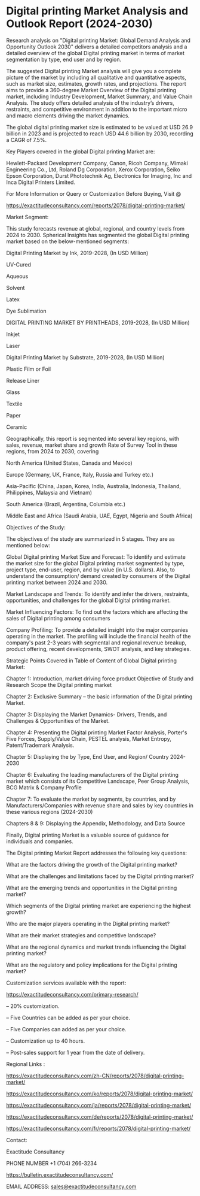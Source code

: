 # Digital printing Market Analysis and Outlook Report (2024-2030)

Research analysis on "Digital printing Market: Global Demand Analysis and Opportunity Outlook 2030" delivers a detailed competitors analysis and a detailed overview of the global Digital printing market in terms of market segmentation by type, end user and by region.

The suggested Digital printing Market analysis will give you a complete picture of the market by including all qualitative and quantitative aspects, such as market size, estimates, growth rates, and projections. The report aims to provide a 360-degree Market Overview of the Digital printing market, including Industry Development, Market Summary, and Value Chain Analysis. The study offers detailed analysis of the industry’s drivers, restraints, and competitive environment in addition to the important micro and macro elements driving the market dynamics.

The global digital printing market size is estimated to be valued at USD 26.9 billion in 2023 and is projected to reach USD 44.6 billion by 2030, recording a CAGR of 7.5%.

Key Players covered in the global Digital printing Market are:

Hewlett-Packard Development Company, Canon, Ricoh Company, Mimaki Engineering Co., Ltd, Roland Dg Corporation, Xerox Corporation, Seiko Epson Corporation, Durst Phototechnik Ag, Electronics for Imaging, Inc and Inca Digital Printers Limited.

For More Information or Query or Customization Before Buying, Visit @

https://exactitudeconsultancy.com/reports/2078/digital-printing-market/

Market Segment:

This study forecasts revenue at global, regional, and country levels from 2024 to 2030. Spherical Insights has segmented the global Digital printing market based on the below-mentioned segments:

Digital Printing Market by Ink, 2019-2028, (In USD Million)

UV-Cured

Aqueous

Solvent

Latex

Dye Sublimation

DIGITAL PRINTING MARKET BY PRINTHEADS, 2019-2028, (In USD Million)

Inkjet

Laser

Digital Printing Market by Substrate, 2019-2028, (In USD Million)

Plastic Film or Foil

Release Liner

Glass

Textile

Paper

Ceramic

Geographically, this report is segmented into several key regions, with sales, revenue, market share and growth Rate of Survey Tool in these regions, from 2024 to 2030, covering

North America (United States, Canada and Mexico)

Europe (Germany, UK, France, Italy, Russia and Turkey etc.)

Asia-Pacific (China, Japan, Korea, India, Australia, Indonesia, Thailand, Philippines, Malaysia and Vietnam)

South America (Brazil, Argentina, Columbia etc.)

Middle East and Africa (Saudi Arabia, UAE, Egypt, Nigeria and South Africa)

Objectives of the Study:

The objectives of the study are summarized in 5 stages. They are as mentioned below:

Global Digital printing Market Size and Forecast: To identify and estimate the market size for the global Digital printing market segmented by type, project type, end-user, region, and by value (in U.S. dollars). Also, to understand the consumption/ demand created by consumers of the Digital printing market between 2024 and 2030.

Market Landscape and Trends: To identify and infer the drivers, restraints, opportunities, and challenges for the global Digital printing market.

Market Influencing Factors: To find out the factors which are affecting the sales of Digital printing among consumers

Company Profiling: To provide a detailed insight into the major companies operating in the market. The profiling will include the financial health of the company's past 2-3 years with segmental and regional revenue breakup, product offering, recent developments, SWOT analysis, and key strategies.

Strategic Points Covered in Table of Content of Global Digital printing Market:

Chapter 1: Introduction, market driving force product Objective of Study and Research Scope the Digital printing market

Chapter 2: Exclusive Summary – the basic information of the Digital printing Market.

Chapter 3: Displaying the Market Dynamics- Drivers, Trends, and Challenges & Opportunities of the Market.

Chapter 4: Presenting the Digital printing Market Factor Analysis, Porter's Five Forces, Supply/Value Chain, PESTEL analysis, Market Entropy, Patent/Trademark Analysis.

Chapter 5: Displaying the by Type, End User, and Region/ Country 2024-2030

Chapter 6: Evaluating the leading manufacturers of the Digital printing market which consists of its Competitive Landscape, Peer Group Analysis, BCG Matrix & Company Profile

Chapter 7: To evaluate the market by segments, by countries, and by Manufacturers/Companies with revenue share and sales by key countries in these various regions (2024-2030)

Chapters 8 & 9: Displaying the Appendix, Methodology, and Data Source

Finally, Digital printing Market is a valuable source of guidance for individuals and companies.

The Digital printing Market Report addresses the following key questions:

What are the factors driving the growth of the Digital printing market?

What are the challenges and limitations faced by the Digital printing market?

What are the emerging trends and opportunities in the Digital printing market?

Which segments of the Digital printing market are experiencing the highest growth?

Who are the major players operating in the Digital printing market?

What are their market strategies and competitive landscape?

What are the regional dynamics and market trends influencing the Digital printing market?

What are the regulatory and policy implications for the Digital printing market?

Customization services available with the report:

https://exactitudeconsultancy.com/primary-research/

– 20% customization.

– Five Countries can be added as per your choice.

– Five Companies can added as per your choice.

– Customization up to 40 hours.

– Post-sales support for 1 year from the date of delivery.

Regional Links :

https://exactitudeconsultancy.com/zh-CN/reports/2078/digital-printing-market/

https://exactitudeconsultancy.com/ko/reports/2078/digital-printing-market/

https://exactitudeconsultancy.com/ja/reports/2078/digital-printing-market/

https://exactitudeconsultancy.com/de/reports/2078/digital-printing-market/

https://exactitudeconsultancy.com/fr/reports/2078/digital-printing-market/

Contact:

Exactitude Consultancy

PHONE NUMBER +1 (704) 266-3234

https://bulletin.exactitudeconsultancy.com/

EMAIL ADDRESS: sales@exactitudeconsultancy.com
